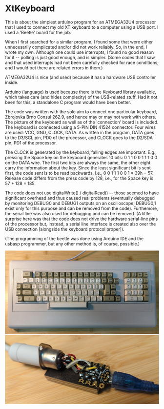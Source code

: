 # XtKeyboard

This is about the simplest arduino program for an ATMEGA32U4
processor that I used to connect my old XT keyboard to a
computer using a USB port. I used a 'Beetle' board for the
job.

When I first searched for a similar program, I found some
that were either unnecesarily complicated and/or did not
work reliably. So, in the end, I wrote my own. Although one
could use interrupts, I found no good reason for it --
polling is just good enough, and is simpler.  (Some codes
that I saw and that used interrupts had not been carefully
checked for race conditions; and I would bet there are
related errors in them.)

ATMEGA32U4 is nice (and used) because it has a hardware USB
controller inside.

Arduino (language) is used because there is the Keyboard
library available, which takes care (and hides complexity)
of the USB-related stuff. Had it not been for this, a
standalone C program would have been better.

The code was written with the sole aim to connect one
particular keyboard, Zbrojovka Brno Consul 262.9, and hence
may or may not work with others. The picture of the keyboard
as well as of the 'connection' board is included. The
keyboard is connected using a 5-PIN DIN 41524 connector.
Four wires are used: VCC, GND, CLOCK, DATA. As written in
the program, DATA goes to the D3/SCL pin, PD0 of the
processor, and CLOCK goes to the D2/SDA pin, PD1 of the
processor.

The CLOCK is generated by the keyboard, falling edges are
important.  E.g., pressing the Space key on the keyboard
generates 10 bits: 0 1 1 0 0 1 1 1 0 0 on the DATA wire. The
first two bits are always the same, the other eight carry
the information about the key. Since the least significant
bit is sent first, the code sent is to be read backwards,
i.e., 0 0 1 1 1 0 0 1 = 39h = 57. Release code differs from
the press code by 128, i.e., for the Space key is 57 + 128 =
185.

The code does not use digitalWrite() / digitalRead() --
those seemed to have significant overhead and thus caused
real problems (eventually debugged by monitoring DEBUG0 and
DEBUG1 outputs on an oscilloscope; DEBUG0,1 exist only for
this purpose and can be removed from the code).  Furthemore,
the serial line was also used for debugging and can be
removed. (A little surprise here was that the code does not
drive the hardware serial-line pins of the processor but,
instead, a serial line interface is created also over the
USB connection [alongside the keyboard protocol proper]).

(The programming of the beetle was done using Arduino IDE
and the usbasp programmer, but any other method is, of
course, possible.)

![keyboard](consul262.9.jpg)
![beetle](beetle.jpg)

